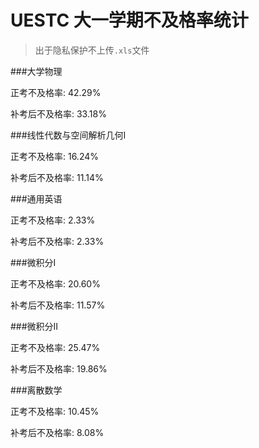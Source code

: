 # UESTC 大一学期不及格率统计
> 出于隐私保护不上传`.xls`文件

###大学物理

正考不及格率:  42.29%

补考后不及格率:  33.18%


###线性代数与空间解析几何I 

正考不及格率:  16.24%

补考后不及格率:  11.14%


###通用英语

正考不及格率:  2.33%

补考后不及格率:  2.33%


###微积分I 

正考不及格率:  20.60%

补考后不及格率:  11.57%


###微积分II 

正考不及格率:  25.47%

补考后不及格率:  19.86%


###离散数学 

正考不及格率:  10.45%

补考后不及格率:  8.08%
